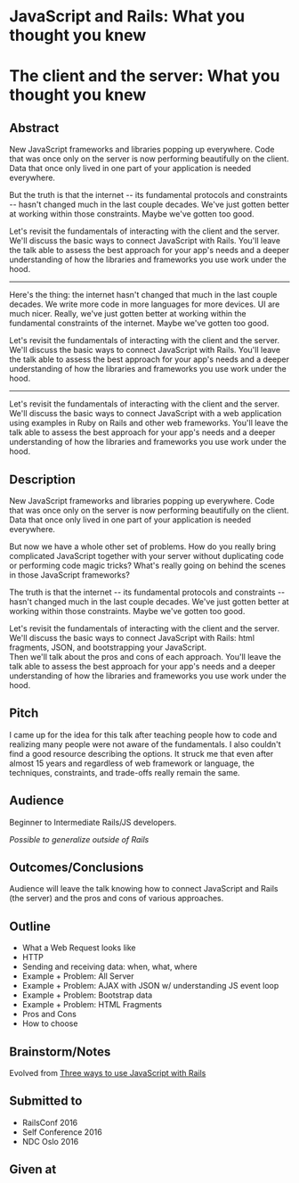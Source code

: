 # JavaScript and Rails: What you thought you knew

# The client and the server: What you thought you knew

## Abstract

New JavaScript frameworks and libraries popping up everywhere.  Code that was once only on
the server is now performing beautifully on the client.  Data that once only lived
in one part of your application is needed everywhere.  

But the truth is that the internet -- its fundamental protocols and constraints -- hasn't
changed much in the last couple decades.  We've just gotten better at working
within those constraints.  Maybe we've gotten too good.

Let's revisit the fundamentals of interacting with the client and
the server.  We'll discuss the basic ways to connect JavaScript with Rails.
You'll leave the talk able to assess the best approach for your app's
needs and a deeper understanding of how the libraries and frameworks you use work
under the hood.

------

Here's the thing: the internet hasn't changed that much in the last couple decades.
We write more code in more languages for more devices.  UI are much nicer. Really,
we've just gotten better at working within the fundamental constraints of the internet.
Maybe we've gotten too good.

Let's revisit the fundamentals of interacting with the client and
the server.  We'll discuss the basic ways to connect JavaScript with Rails.
You'll leave the talk able to assess the best approach for your app's
needs and a deeper understanding of how the libraries and frameworks you use work
under the hood.


----

Let's revisit the fundamentals of interacting with the client and
the server.  We'll discuss the basic ways to connect JavaScript with a web application using examples in Ruby on Rails and other web frameworks. You'll leave the talk able to assess the best approach for your app's
needs and a deeper understanding of how the libraries and frameworks you use work
under the hood.

## Description
New JavaScript frameworks and libraries popping up everywhere.  Code that was once only on
the server is now performing beautifully on the client.  Data that once only lived
in one part of your application is needed everywhere.  

But now we have a whole other set of problems.  How do you really bring complicated
JavaScript together with your server without duplicating code or performing
code magic tricks?  What's really going on behind the scenes in those JavaScript
frameworks?

The truth is that the internet -- its fundamental protocols and constraints -- hasn't
changed much in the last couple decades.  We've just gotten better at working
within those constraints.  Maybe we've gotten too good.

Let's revisit the fundamentals of interacting with the client and
the server.  We'll discuss the basic ways to connect JavaScript with Rails:
html fragments, JSON, and bootstrapping your JavaScript.  
Then we'll talk about the pros and cons of each approach.
You'll leave the talk able to assess the best approach for your app's
needs and a deeper understanding of how the libraries and frameworks you use work
under the hood.

## Pitch

I came up for the idea for this talk after teaching people how to code and realizing many people were not aware of the fundamentals. I also couldn't find a good resource describing the options. It struck me that even after almost 15 years and regardless of web framework or language, the techniques, constraints, and trade-offs really remain the same.

## Audience
Beginner to Intermediate Rails/JS developers.

*Possible to generalize outside of Rails*

## Outcomes/Conclusions
Audience will leave the talk knowing how to connect JavaScript and
Rails (the server) and the pros and cons of various approaches.

## Outline
* What a Web Request looks like
* HTTP
* Sending and receiving data: when, what, where
* Example + Problem: All Server
* Example + Problem: AJAX with JSON w/ understanding JS event loop
* Example + Problem: Bootstrap data
* Example + Problem: HTML Fragments
* Pros and Cons
* How to choose


## Brainstorm/Notes

Evolved from [Three ways to use JavaScript with Rails](./2015/3-ways-js-rails.md)


## Submitted to

* RailsConf 2016
* Self Conference 2016
* NDC Oslo 2016


## Given at

